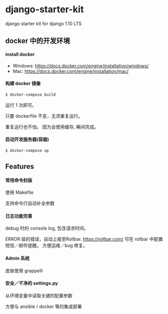 # django-starter-kit

django starter kit for django 1.10 LTS


## docker 中的开发环境


#### install docker

- Windows: https://docs.docker.com/engine/installation/windows/
- Mac: https://docs.docker.com/engine/installation/mac/


#### 构建 docker 镜像

```bash
$ docker-compose build
```

运行 1 次即可。

只要 dockerfile 不变，无须重复运行。

重复运行也不怕。
因为会使用缓存, 瞬间完成。


#### 启动开发服务器(容器)

```bash
$ docker-compose up
```


## Features


#### 常用命令封装

使用 Makefile

支持命令行自动补全参数


#### 日志功能完善

debug 时的 console log, 包含请求时间。

ERROR 级的错误，自动上报至Rollbar. https://rollbar.com/
可在 rollbar 中配置短信／邮件提醒。
方便运维／bug 修复。


#### Admin 系统

皮肤使用 grappelli


#### 安全／干净的 settings.py

从环境变量中读取关键的配置参数

方便与 ansible / docker 等的集成部署
